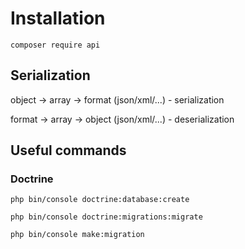 # Installation

`composer require api`

## Serialization

object -> array -> format (json/xml/...) - serialization

format -> array -> object (json/xml/...) - deserialization




## Useful commands
### Doctrine

`php bin/console doctrine:database:create`

`php bin/console doctrine:migrations:migrate`

`php bin/console make:migration`
